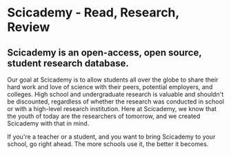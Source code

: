 # Scicademy - Read, Research, Review
## Scicademy is an open-access, open source, student research database.

Our goal at Scicademy is to allow students all over the globe to share their hard work and love of science with their peers, potential employers, and colleges. High school and undergraduate research is valuable and shouldn't be discounted, regardless of whether the research was conducted in school or with a high-level research institution. Here at Scicademy, we know that the youth of today are the researchers of tomorrow, and we created Scicademy with that in mind.

If you're a teacher or a student, and you want to bring Scicademy to your school, go right ahead. The more schools use it, the better it becomes.
